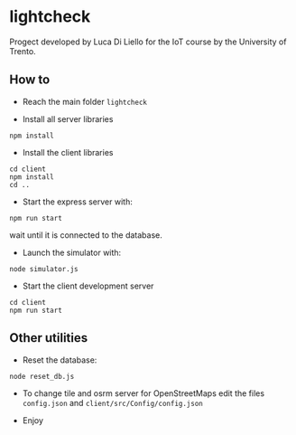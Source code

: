 # lightcheck

Progect developed by Luca Di Liello for the IoT course by the University of Trento.

## How to

- Reach the main folder `lightcheck`

- Install all server libraries
```
npm install
```

- Install the client libraries
```
cd client
npm install
cd ..
```

- Start the express server with:
```
npm run start
```
wait until it is connected to the database.

- Launch the simulator with:
```
node simulator.js
```

- Start the client development server
```
cd client
npm run start
```

## Other utilities

- Reset the database:
```
node reset_db.js
```

- To change tile and osrm server for OpenStreetMaps edit the files `config.json` and `client/src/Config/config.json`

- Enjoy 
